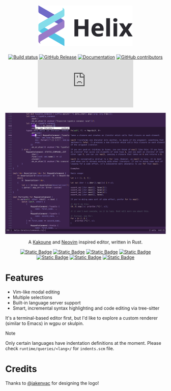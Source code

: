 <div align="center">

<h1>
<picture>
  <source media="(prefers-color-scheme: dark)" srcset="logo_dark.svg">
  <source media="(prefers-color-scheme: light)" srcset="logo_light.svg">
  <img alt="Helix" height="128" src="logo_light.svg">
</picture>
</h1>

[![Build status](https://github.com/helix-editor/helix/actions/workflows/build.yml/badge.svg)](https://github.com/helix-editor/helix/actions)
[![GitHub Release](https://img.shields.io/github/v/release/helix-editor/helix)](https://github.com/helix-editor/helix/releases/latest)
[![Documentation](https://shields.io/badge/-documentation-452859)](https://docs.helix-editor.com/)
[![GitHub contributors](https://img.shields.io/github/contributors/helix-editor/helix)](https://github.com/helix-editor/helix/graphs/contributors)
[![Matrix Space](https://img.shields.io/matrix/helix-community:matrix.org)](https://matrix.to/#/#helix-community:matrix.org)

</div>

![Screenshot](./screenshot.png)

<div align="center">
  <p>A <a href="https://kakoune.org/">Kakoune</a> and <a href="https://neovim.io/">Neovim</a> inspired editor, written in Rust.</p>
  
  <a href="https://docs.helix-editor.com/install.html"><img alt="Static Badge" src="https://img.shields.io/badge/Installation-997BC8?style=for-the-badge"></a>
  <a href="https://helix-editor.com"><img alt="Static Badge" src="https://img.shields.io/badge/Website-997BC8?style=for-the-badge"></a>
  <a href="https://docs.helix-editor.com"><img alt="Static Badge" src="https://img.shields.io/badge/Documentation-997BC8?style=for-the-badge"></a>
  <a href="https://github.com/helix-editor/helix/wiki/Troubleshooting"><img alt="Static Badge" src="https://img.shields.io/badge/Troubleshooting-997BC8?style=for-the-badge"></a>
  <a href="https://github.com/helix-editor/helix/blob/master/docs/CONTRIBUTING.md"><img alt="Static Badge" src="https://img.shields.io/badge/Contributing-997BC8?style=for-the-badge"></a>
  <a href="https://matrix.to/#/#helix-community:matrix.org"><img alt="Static Badge" src="https://img.shields.io/badge/Matrix-Space-55C5E4?style=for-the-badge"></a>
  <a href="https://matrix.to/#/#helix-editor:matrix.org"><img alt="Static Badge" src="https://img.shields.io/badge/Matrix-Chat-55C5E4?style=for-the-badge"></a>
</div>

# Features

- Vim-like modal editing
- Multiple selections
- Built-in language server support
- Smart, incremental syntax highlighting and code editing via tree-sitter

It's a terminal-based editor first, but I'd like to explore a custom renderer
(similar to Emacs) in wgpu or skulpin.

> [!NOTE]  
> Only certain languages have indentation definitions at the moment. Please check `runtime/queries/<lang>/` for `indents.scm` file.

# Credits

Thanks to [@jakenvac](https://github.com/jakenvac) for designing the logo!
